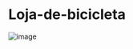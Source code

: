 # Loja-de-bicicleta
![image](https://github.com/user-attachments/assets/91c11a1b-4747-4a80-9245-5f12e5d9cb87)
